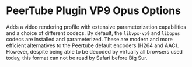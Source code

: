 # PeerTube Plugin VP9 Opus Options

Adds a video rendering profile with extensive parameterization capabilities and a choice of different codecs. By default, the `libvpx-vp9` and `libopus` codecs are installed and parameterized. These are modern and more efficient alternatives to the Peertube default encoders (H264 and AAC). However, despite being able to be decoded by virtually all browsers used today, this format can not be read by Safari before Big Sur.
